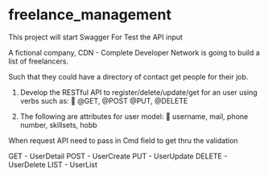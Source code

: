 # freelance_management

This project will start Swagger For Test the API input 

A fictional company, CDN - Complete Developer Network is going to build a list of freelancers.

Such that they could have a directory of contact get people for their job.

1. Develop the RESTful API to register/delete/update/get for an user using verbs such as:
 @GET, @POST @PUT, @DELETE

2. The following are attributes for user model:
 username, mail, phone number, skillsets, hobb

When request API need to pass in Cmd field to get thru the validation

GET - UserDetail
POST - UserCreate
PUT - UserUpdate
DELETE - UserDelete 
LIST - UserList
